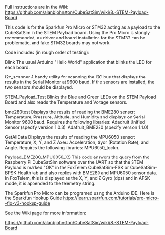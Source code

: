 Full instructions are in the Wiki: https://github.com/alanbjohnston/CubeSatSim/wiki/8.-STEM-Payload-Board

This code is for the Sparkfun Pro Micro or STM32 acting as a payload to the CubeSatSim in the STEM Payload board.  Using the Pro Micro is stongly recommended, as driver and board installation for the STM32 can be problematic, and fake STM32 boards may not work.

Code includes (in rough order of testing):

Blink  The usual Arduino "Hello World" application that blinks the LED for each board.

i2c_scanner  A handy utility for scanning the I2C bus that displays the results in the Serial Monitor at 9600 baud.  If the sensors are installed, the two sensors should be displayed.

STEM_Payload_Test  Blinks the Blue and Green LEDs on the STEM Payload Board and also reads the Temperature and Voltage sensors.

bme280test Displays the results of reading the BME280 sensor: Temperature, Pressure, Altitude, and Humidity and displays on Serial Monitor 9600 baud.  Requires the following libraries: Adadruit Unified Sensor (specify version 1.0.3), Adafruit_BME280 (specify version 1.1.0)

GetAllData  Displays the results of reading the MPU6050 sensor: Temperature, X, Y, and Z Axes: Acceleration, Gyor (Rotation Rate), and Angle.  Requires the following libraries: MPU6050_tockn.

Payload_BME280_MPU6050_XS  This code answers the query from the Raspberry Pi CubeSatSim software over the UART so that the STEM Payload is marked "OK" in the FoxTelem CubeSatSim-FSK or CubeSatSim-BPSK Health tab and also replies with BME280 and MPU6050 sensor data.  In FoxTelem, this is displayed as the X, Y, and Z Gyro (dps) and in AFSK mode, it is appended to the telemetry string.

The Sparkfun Pro Micro can be programed using the Arduino IDE.  Here is the Sparkfun Hookup Guide https://learn.sparkfun.com/tutorials/pro-micro--fio-v3-hookup-guide

See the Wiki page for more information:

https://github.com/alanbjohnston/CubeSatSim/wiki/8.-STEM-Payload-Board



